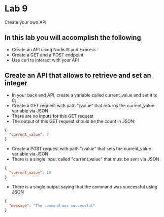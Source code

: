 # Lab 9
Create your own API

## In this lab you will accomplish the following
 - Create an API using NodeJS and Express
 - Create a GET and a POST endpoint
 - Use curl to interact with your API
 
 
## Create an API that allows to retrieve and set an integer
 - In your back end API, create a variable called current_value and set it to 0;
 - Create a GET request with path "/value" that returns the current_value variable via JSON
  - There are no inputs for this GET request
  - The output of this GET request should be the count in JSON:
```json
{
  "current_value": 7
}
```
 - Create a POST request with path "/value" that sets the current_value variable via JSON
  - There is a single input called "current_value" that must be sent via JSON
```json
{
  "current_value": 10
}
```
  - There is a single output saying that the command was successful using JSON
```json
{
  "message": "The command was successful"
}
```

